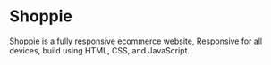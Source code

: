 # Shoppie
Shoppie is a fully responsive ecommerce website, Responsive for all devices, build using HTML, CSS, and JavaScript.
